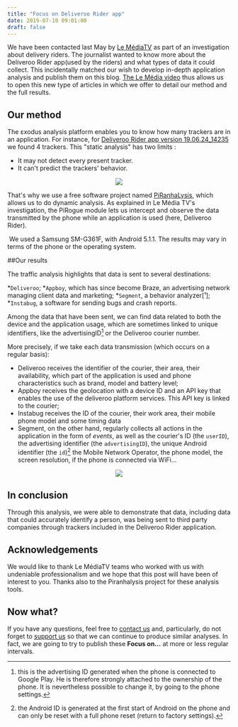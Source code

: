 ```yaml
---
title: "Focus on Deliveroo Rider app"
date: 2019-07-10 09:01:00
draft: false
---
```


We have been contacted last May by [Le MédiaTV](https://lemediatv.fr) as part of an investigation about delivery riders. The journalist wanted to know more about the Deliveroo Rider app(used by the riders) and what types of data it could collect. This incidentally matched our wish to develop in-depth application analysis and publish them on this blog. [The Le Média video](https://www.youtube.com/watch?v=qW8DmMqO6iE) thus allows us to open this new type of articles in which we offer to detail our method and the full results.

## Our method

The εxodus analysis platform enables you to know how many trackers are in an application. For instance, for [Deliveroo Rider app version 19.06.24_14235](https://reports.exodus-privacy.eu.org/en/reports/80251/) we found 4 trackers. This "static analysis" has two limits :

* It may not detect every present tracker.
* It can't predict the trackers' behavior.

<center>
<a href="https://reports.exodus-privacy.eu.org/fr/reports/84460/">
            <img src="/media/deliverooreportEN.png" caption="Deliveroo rider app report">
        </a>
</center>

That's why we use a free software project named [PiRanhaLysis](https://github.com/PiRanhaLysis), which allows us to do dynamic analysis. As explained in Le Média TV's investigation, the PiRogue module lets us intercept and observe the data transmitted  by the phone while an application is used (here, Deliveroo Rider).

<i class="fas fa-4X fa-hand-point-right"></i>&nbsp;We used a Samsung SM-G361F, with Android 5.1.1. The results may vary in terms of the phone or the operating system.

##Our results

The traffic analysis highlights that data is sent to several destinations:
    
*`Deliveroo`;
*`Appboy`, which has since become Braze, an advertising network managing client data and marketing;
*`Segment`, a behavior analyzer[¹];
*`Instabug`, a software for sending bugs and crash reports.
    
Among the data that have been sent, we can find data related to both the device and the application usage, which are sometimes linked to unique identifiers, like the advertisingID[^2] or the Deliveroo courier number.


More precisely, if we take each data transmission (which occurs on a regular basis):

* Deliveroo receives the identifier of the courier, their area, their availability, which part of the application is used and phone characteristics such as brand, model and battery level;
* Appboy receives the geolocation with a device ID and an API key that enables the use of the deliveroo platform services.
This API key is linked to the courier;
* Instabug receives the ID of the courier, their work area, their mobile phone model and some timing data
* Segment, on the other hand, regularly collects all actions in the application in the form of _events_, as well as the courier's ID (the `userID`),  the advertising identifier (the `advertisingID`), the unique Android identifier (the `id`)[^3] the Mobile Network Operator, the phone model, the screen resolution, if the phone is connected via WiFi...

<center>
    <img src="/media/deliveroosegment.png" caption="the datas sent to Segment">
</center>

## In conclusion
Through this analysis, we were able to demonstrate that data, including data that could accurately identify a person, was being sent to third party companies through trackers included in the Deliveroo Rider application.

## Acknowledgements

We would like to thank Le MédiaTV teams who worked with us with undeniable professionalism and we hope that this post will have been of interest to you.
Thanks also to the Piranhalysis project for these analysis tools.

## Now what?

If you have any questions, feel free to [contact us](https://exodus-privacy.eu.org/en/page/who/) and, particularly, do not forget to [support us](https://exodus-privacy.eu.org/en/page/contribute/) so that we can continue to produce similar analyses.  In fact, we are going to try to publish these __Focus on...__ at more or less regular intervals.

[^1]: the goal is to understand how users make use of the application to improve it

[^2]: this is the advertising ID generated when the phone is connected to Google Play. He is therefore strongly attached to the ownership of the phone. It is nevertheless possible to change it, by going to the phone settings.

[^3]: the Android ID is generated at the first start of Android on the phone and can only be reset with a full phone reset (return to factory settings).
